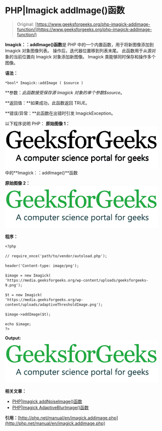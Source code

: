 # PHP|Imagick addImage()函数

> Original: [https://www.geeksforgeeks.org/php-imagick-addimage-function/](https://www.geeksforgeeks.org/php-imagick-addimage-function/)

**Imagick：：addImage()函数**是 PHP 中的一个内置函数，用于将新图像添加到 Imagick 对象图像列表。 操作后，迭代器位置移到列表末尾。 此函数用于从源对象的当前位置向 Imagick 对象添加新图像。 Imagick 类能够同时保存和操作多个图像。

**语法：**

```
*bool* Imagick::addImage ( $source )
```

**参数：**此函数接受保存源 Imagick 对象的单个参数*$source*。

**返回值：**如果成功，此函数返回 TRUE。

**错误/异常：**此函数在出错时引发 ImagickException。

以下程序说明 PHP：
**原始图像 1：**
![adpative thresold image](img/92655fac130f4772488bfafcfb48fc6d.png)中的**Imagick：：addImage()**函数

**原始图像 2：**
![original image](img/c6e0a168008bc4a43314f9fb895e5c7c.png)

**程序：**

```
<?php 

// require_once('path/to/vendor/autoload.php');

header('Content-type: image/png');

$image = new Imagick(
'https://media.geeksforgeeks.org/wp-content/uploads/geeksforgeeks-9.png');

$t = new Imagick(
'https://media.geeksforgeeks.org/wp-content/uploads/adaptiveThresholdImage.png');

$image->addImage($t);

echo $image;
?>
```

**Output:**![adaptive thresold image](img/c6e0a168008bc4a43314f9fb895e5c7c.png)

**相关文章：**

*   [PHP|Imagick addNoiseImage()函数](https://www.geeksforgeeks.org/php-imagickaddnoiseimage-function/)
*   [PHP|Imagick AdaptiveBlurImage()函数](https://www.geeksforgeeks.org/php-imagickadaptiveblurimage-function/)

**引用：**[http://php.net/manual/en/imagick.addimage.php](http://php.net/manual/en/imagick.addimage.php)